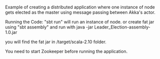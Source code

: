Example of creating a distributed application where one instance of node gets elected as the master using message passing between Akka's actor.


Running the Code:
"sbt run" will run an instance of node.
or
create fat jar using "sbt assembly" and run with java -jar Leader_Election-assembly-1.0.jar

you will find the fat jar in /target/scala-2.10 folder.

You need to start Zookeeper before running the application.

